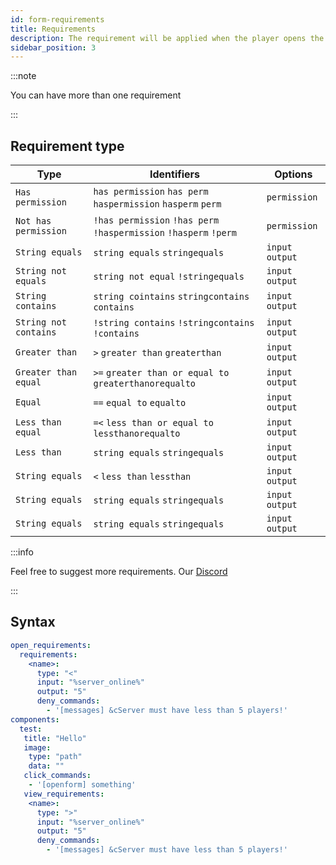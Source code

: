 ```yaml
---
id: form-requirements
title: Requirements
description: The requirement will be applied when the player opens the Form
sidebar_position: 3
---
```

:::note

You can have more than one requirement

:::

## Requirement type

| Type                  | Identifiers                                                       | Options          |
|-----------------------|-------------------------------------------------------------------|------------------|
| `Has permission`      | `has permission` `has perm` `haspermission` `hasperm` `perm`      | `permission`     |
| `Not has permission`  | `!has permission` `!has perm` `!haspermission` `!hasperm` `!perm` | `permission`     | 
| `String equals`       | `string equals` `stringequals`                                    | `input` `output` |
| `String not equals`   | `string not equal` `!stringequals`                                | `input` `output` |
| `String contains`     | `string cointains` `stringcontains` `contains`                    | `input` `output` |
| `String not contains` | `!string contains` `!stringcontains` `!contains`                  | `input` `output` |
| `Greater than`        | `>` `greater than` `greaterthan`                                  | `input` `output` |
| `Greater than equal`  | `>=` `greater than or equal to` `greaterthanorequalto`            | `input` `output` |
| `Equal`               | `==` `equal to` `equalto`                                         | `input` `output` |
| `Less than equal`     | `=<` `less than or equal to` `lessthanorequalto `                 | `input` `output` |
| `Less than`           | `string equals` `stringequals`                                    | `input` `output` |
| `String equals`       | `<` `less than` `lessthan`                                        | `input` `output` |
| `String equals`       | `string equals` `stringequals`                                    | `input` `output` |
| `String equals`       | `string equals` `stringequals`                                    | `input` `output` |

:::info

Feel free to suggest more requirements. Our [Discord](https://minevn.studio/discord)

:::

## Syntax

```yaml
open_requirements:
  requirements:
    <name>:
      type: "<"
      input: "%server_online%"
      output: "5"
      deny_commands:
        - '[messages] &cServer must have less than 5 players!'
components:
  test:
   title: "Hello"
   image:
    type: "path"
    data: ""
   click_commands:
    - '[openform] something'
   view_requirements:
    <name>:
      type: ">"
      input: "%server_online%"
      output: "5"
      deny_commands:
        - '[messages] &cServer must have less than 5 players!'
```



